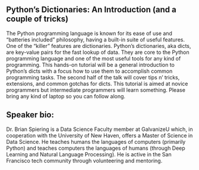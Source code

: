 Python’s Dictionaries: An Introduction (and a couple of tricks)
------

The Python programming language is known for its ease of use and “batteries included” philosophy, having a built-in suite of useful features. One of the “killer” features are dictionaries. Python’s dictionaries, aka dicts, are key-value pairs for the fast lookup of data. They are core to the Python programming language and one of the most useful tools for any kind of programming. This hands-on tutorial will be a general introduction to Python’s dicts with a focus how to use them to accomplish common programming tasks. The second half of the talk will cover tips n’ tricks, extensions, and common gotchas for dicts. This tutorial is aimed at novice programmers but intermediate programmers will learn something. Please bring any kind of laptop so you can follow along.

Speaker bio:
-----

Dr. Brian Spiering is a Data Science Faculty member at GalvanizeU which, in cooperation with the University of New Haven, offers a Master of Science in Data Science. He teaches humans the languages of computers (primarily Python) and teaches computers the languages of humans (through Deep Learning and Natural Language Processing). He is active in the San Francisco tech community through volunteering and mentoring.
